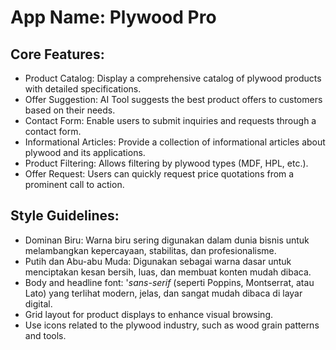 # **App Name**: Plywood Pro

## Core Features:

- Product Catalog: Display a comprehensive catalog of plywood products with detailed specifications.
- Offer Suggestion: AI Tool suggests the best product offers to customers based on their needs.
- Contact Form: Enable users to submit inquiries and requests through a contact form.
- Informational Articles: Provide a collection of informational articles about plywood and its applications.
- Product Filtering: Allows filtering by plywood types (MDF, HPL, etc.).
- Offer Request: Users can quickly request price quotations from a prominent call to action.

## Style Guidelines:

- Dominan Biru: Warna biru sering digunakan dalam dunia bisnis untuk melambangkan kepercayaan, stabilitas, dan profesionalisme.
- Putih dan Abu-abu Muda: Digunakan sebagai warna dasar untuk menciptakan kesan bersih, luas, dan membuat konten mudah dibaca.
- Body and headline font: '*sans-serif* (seperti Poppins, Montserrat, atau Lato) yang terlihat modern, jelas, dan sangat mudah dibaca di layar digital.
- Grid layout for product displays to enhance visual browsing.
- Use icons related to the plywood industry, such as wood grain patterns and tools.